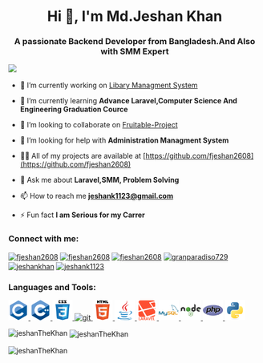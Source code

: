 <h1 align="center">Hi 👋, I'm Md.Jeshan Khan</h1>
<h3 align="center">A passionate Backend Developer from Bangladesh.And Also with SMM Expert</h3>

<img src="https://drive.google.com/file/d/1l9r3dI88WaKNtouo2IU3itWdfUxr1Vis/view?usp=sharing" height="auto" width="3000px"> 

- 🔭 I’m currently working on [Libary Managment System](https://github.com/fjeshan2608/Libary-Managment-System.git)

- 🌱 I’m currently learning **Advance Laravel,Computer Science And Engineering Graduation Cource**

- 👯 I’m looking to collaborate on [Fruitable-Project](https://fruitable.jeshankhan.com/)

- 🤝 I’m looking for help with **Administration Managment System**

- 👨‍💻 All of my projects are available at [https://github.com/fjeshan2608](https://github.com/fjeshan2608)

- 💬 Ask me about **Laravel,SMM, Problem Solving**

- 📫 How to reach me **jeshank1123@gmail.com**

- ⚡ Fun fact **I am Serious for my Carrer**

<h3 align="left">Connect with me:</h3>
<p align="left">
<a href="https://linkedin.com/in/fjeshan2608" target="blank"><img align="center" src="https://raw.githubusercontent.com/rahuldkjain/github-profile-readme-generator/master/src/images/icons/Social/linked-in-alt.svg" alt="fjeshan2608" height="30" width="40" /></a>
<a href="https://fb.com/fjeshan2608" target="blank"><img align="center" src="https://raw.githubusercontent.com/rahuldkjain/github-profile-readme-generator/master/src/images/icons/Social/facebook.svg" alt="fjeshan2608" height="30" width="40" /></a>
<a href="https://instagram.com/fjeshan2608" target="blank"><img align="center" src="https://raw.githubusercontent.com/rahuldkjain/github-profile-readme-generator/master/src/images/icons/Social/instagram.svg" alt="fjeshan2608" height="30" width="40" /></a>
<a href="https://www.hackerrank.com/granparadiso729" target="blank"><img align="center" src="https://raw.githubusercontent.com/rahuldkjain/github-profile-readme-generator/master/src/images/icons/Social/hackerrank.svg" alt="granparadiso729" height="30" width="40" /></a>
<a href="https://codeforces.com/profile/jeshankhan" target="blank"><img align="center" src="https://raw.githubusercontent.com/rahuldkjain/github-profile-readme-generator/master/src/images/icons/Social/codeforces.svg" alt="jeshankhan" height="30" width="40" /></a>
<a href="https://www.hackerearth.com/jeshank1123" target="blank"><img align="center" src="https://raw.githubusercontent.com/rahuldkjain/github-profile-readme-generator/master/src/images/icons/Social/hackerearth.svg" alt="jeshank1123" height="30" width="40" /></a>
</p>

<h3 align="left">Languages and Tools:</h3>
<p align="left"> <a href="https://www.cprogramming.com/" target="_blank" rel="noreferrer"> <img src="https://raw.githubusercontent.com/devicons/devicon/master/icons/c/c-original.svg" alt="c" width="40" height="40"/> </a> <a href="https://www.w3schools.com/cpp/" target="_blank" rel="noreferrer"> <img src="https://raw.githubusercontent.com/devicons/devicon/master/icons/cplusplus/cplusplus-original.svg" alt="cplusplus" width="40" height="40"/> </a> <a href="https://www.w3schools.com/css/" target="_blank" rel="noreferrer"> <img src="https://raw.githubusercontent.com/devicons/devicon/master/icons/css3/css3-original-wordmark.svg" alt="css3" width="40" height="40"/> </a> <a href="https://git-scm.com/" target="_blank" rel="noreferrer"> <img src="https://www.vectorlogo.zone/logos/git-scm/git-scm-icon.svg" alt="git" width="40" height="40"/> </a> <a href="https://www.w3.org/html/" target="_blank" rel="noreferrer"> <img src="https://raw.githubusercontent.com/devicons/devicon/master/icons/html5/html5-original-wordmark.svg" alt="html5" width="40" height="40"/> </a> <a href="https://www.java.com" target="_blank" rel="noreferrer"> <img src="https://raw.githubusercontent.com/devicons/devicon/master/icons/java/java-original.svg" alt="java" width="40" height="40"/> </a> <a href="https://laravel.com/" target="_blank" rel="noreferrer"> <img src="https://raw.githubusercontent.com/devicons/devicon/master/icons/laravel/laravel-plain-wordmark.svg" alt="laravel" width="40" height="40"/> </a> <a href="https://www.mysql.com/" target="_blank" rel="noreferrer"> <img src="https://raw.githubusercontent.com/devicons/devicon/master/icons/mysql/mysql-original-wordmark.svg" alt="mysql" width="40" height="40"/> </a> <a href="https://nodejs.org" target="_blank" rel="noreferrer"> <img src="https://raw.githubusercontent.com/devicons/devicon/master/icons/nodejs/nodejs-original-wordmark.svg" alt="nodejs" width="40" height="40"/> </a> <a href="https://www.php.net" target="_blank" rel="noreferrer"> <img src="https://raw.githubusercontent.com/devicons/devicon/master/icons/php/php-original.svg" alt="php" width="40" height="40"/> </a> <a href="https://www.python.org" target="_blank" rel="noreferrer"> <img src="https://raw.githubusercontent.com/devicons/devicon/master/icons/python/python-original.svg" alt="python" width="40" height="40"/> </a> </p>

<p><img align="left" src="https://github-readme-stats.vercel.app/api/top-langs?username=jeshanTheKhan&show_icons=true&locale=en&layout=compact" alt="jeshanTheKhan" /></p>

<p>&nbsp;<img align="center" src="https://github-readme-stats.vercel.app/api?username=jeshanTheKhan&show_icons=true&locale=en" alt="jeshanTheKhan" /></p>

<p><img align="center" src="https://github-readme-streak-stats.herokuapp.com/?user=jeshanTheKhan&" alt="jeshanTheKhan" /></p>
